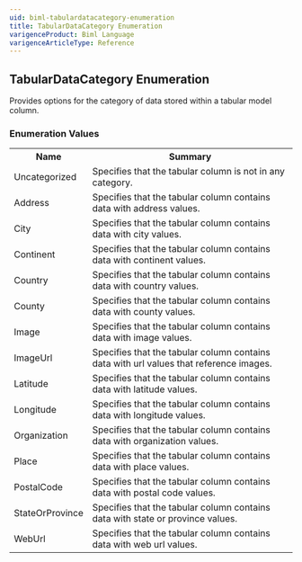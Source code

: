 ```yaml
---
uid: biml-tabulardatacategory-enumeration
title: TabularDataCategory Enumeration
varigenceProduct: Biml Language
varigenceArticleType: Reference
---
```


## TabularDataCategory Enumeration<div class="LanguageSummary"><div class ="SummaryItem">Provides options for the category of data stored within a tabular model column.</div></div><div class="EnumValueGroup">### Enumeration Values<table id="EnumValue" class="MemberList"><tbody><tr><th class="MemberNameColumnHeader">Name</th><th class="MemberSummaryColumnHeader">Summary</th></tr><tr class="cd0"><td class="MemberName">Uncategorized</td><td class="MemberSummary"><div class ="SummaryItem">Specifies that the tabular column is not in any category.</div> </td></tr><tr class="cd1"><td class="MemberName">Address</td><td class="MemberSummary"><div class ="SummaryItem">Specifies that the tabular column contains data with address values.</div> </td></tr><tr class="cd0"><td class="MemberName">City</td><td class="MemberSummary"><div class ="SummaryItem">Specifies that the tabular column contains data with city values.</div> </td></tr><tr class="cd1"><td class="MemberName">Continent</td><td class="MemberSummary"><div class ="SummaryItem">Specifies that the tabular column contains data with continent values.</div> </td></tr><tr class="cd0"><td class="MemberName">Country</td><td class="MemberSummary"><div class ="SummaryItem">Specifies that the tabular column contains data with country values.</div> </td></tr><tr class="cd1"><td class="MemberName">County</td><td class="MemberSummary"><div class ="SummaryItem">Specifies that the tabular column contains data with county values.</div> </td></tr><tr class="cd0"><td class="MemberName">Image</td><td class="MemberSummary"><div class ="SummaryItem">Specifies that the tabular column contains data with image values.</div> </td></tr><tr class="cd1"><td class="MemberName">ImageUrl</td><td class="MemberSummary"><div class ="SummaryItem">Specifies that the tabular column contains data with url values that reference images.</div> </td></tr><tr class="cd0"><td class="MemberName">Latitude</td><td class="MemberSummary"><div class ="SummaryItem">Specifies that the tabular column contains data with latitude values.</div> </td></tr><tr class="cd1"><td class="MemberName">Longitude</td><td class="MemberSummary"><div class ="SummaryItem">Specifies that the tabular column contains data with longitude values.</div> </td></tr><tr class="cd0"><td class="MemberName">Organization</td><td class="MemberSummary"><div class ="SummaryItem">Specifies that the tabular column contains data with organization values.</div> </td></tr><tr class="cd1"><td class="MemberName">Place</td><td class="MemberSummary"><div class ="SummaryItem">Specifies that the tabular column contains data with place values.</div> </td></tr><tr class="cd0"><td class="MemberName">PostalCode</td><td class="MemberSummary"><div class ="SummaryItem">Specifies that the tabular column contains data with postal code values.</div> </td></tr><tr class="cd1"><td class="MemberName">StateOrProvince</td><td class="MemberSummary"><div class ="SummaryItem">Specifies that the tabular column contains data with state or province values.</div> </td></tr><tr class="cd0"><td class="MemberName">WebUrl</td><td class="MemberSummary"><div class ="SummaryItem">Specifies that the tabular column contains data with web url values.</div> </td></tr></tbody></table></div>